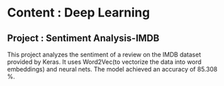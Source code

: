 # Content : Deep Learning
## Project : Sentiment Analysis-IMDB

This project analyzes the sentiment of a review on the IMDB dataset provided by Keras. It uses Word2Vec(to vectorize the data into word embeddings) and neural nets. 
The model achieved an accuracy of 85.308 %.
